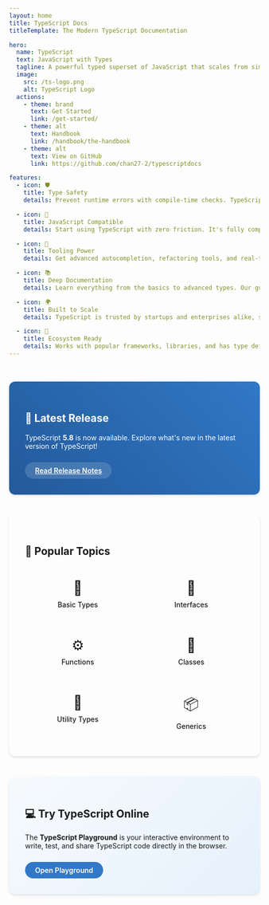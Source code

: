 ```yaml
---
layout: home
title: TypeScript Docs
titleTemplate: The Modern TypeScript Documentation

hero:
  name: TypeScript
  text: JavaScript with Types
  tagline: A powerful typed superset of JavaScript that scales from simple scripts to enterprise-grade systems.
  image:
    src: /ts-logo.png
    alt: TypeScript Logo
  actions:
    - theme: brand
      text: Get Started
      link: /get-started/
    - theme: alt
      text: Handbook
      link: /handbook/the-handbook
    - theme: alt
      text: View on GitHub
      link: https://github.com/chan27-2/typescriptdocs

features:
  - icon: 🛡️
    title: Type Safety
    details: Prevent runtime errors with compile-time checks. TypeScript makes your code safer and more predictable.

  - icon: 🔄
    title: JavaScript Compatible
    details: Start using TypeScript with zero friction. It's fully compatible with existing JavaScript codebases.

  - icon: 🚀
    title: Tooling Power
    details: Get advanced autocompletion, refactoring tools, and real-time error feedback in your editor.

  - icon: 📚
    title: Deep Documentation
    details: Learn everything from the basics to advanced types. Our guides are clear, practical, and up to date.

  - icon: 🌍
    title: Built to Scale
    details: TypeScript is trusted by startups and enterprises alike, supporting projects of every size.

  - icon: 🧩
    title: Ecosystem Ready
    details: Works with popular frameworks, libraries, and has type definitions for thousands of packages.
---
```


<div class="custom-sections">
  <div class="section latest-release">
    <div class="section-content">
      <h2>🎉 Latest Release</h2>
      <p>TypeScript <strong>5.8</strong> is now available. Explore what's new in the latest version of TypeScript!</p>
      <div class="cta-container">
        <a href="/release-notes/TypeScript%205.8" class="cta-button">Read Release Notes</a>
      </div>
    </div>
  </div>

  <div class="section quick-links">
    <div class="section-content">
      <h2>📖 Popular Topics</h2>
      <div class="link-grid">
        <a href="/handbook/basic-types" class="link-card">
          <div class="link-icon">📝</div>
          <div class="link-title">Basic Types</div>
        </a>
        <a href="/handbook/interfaces" class="link-card">
          <div class="link-icon">🔗</div>
          <div class="link-title">Interfaces</div>
        </a>
        <a href="/handbook/functions" class="link-card">
          <div class="link-icon">⚙️</div>
          <div class="link-title">Functions</div>
        </a>
        <a href="/handbook/classes" class="link-card">
          <div class="link-icon">🧩</div>
          <div class="link-title">Classes</div>
        </a>
        <a href="/handbook/type-manipulation/utility-types" class="link-card">
          <div class="link-icon">🔧</div>
          <div class="link-title">Utility Types</div>
        </a>
        <a href="/handbook/type-manipulation/generics" class="link-card">
          <div class="link-icon">📦</div>
          <div class="link-title">Generics</div>
        </a>
      </div>
    </div>
  </div>

  <div class="section try-typescript">
    <div class="section-content">
      <h2>💻 Try TypeScript Online</h2>
      <p>The <strong>TypeScript Playground</strong> is your interactive environment to write, test, and share TypeScript code directly in the browser.</p>
      <div class="cta-container">
        <a href="https://www.typescriptlang.org/play" target="_blank" class="cta-button">Open Playground</a>
      </div>
    </div>
  </div>
</div>

<style>
:root {
  --ts-blue: #3178c6;
  --ts-blue-dark: #235a9a;
  --ts-blue-light: #61a0ff;
}

/* Dark mode variables */
html.dark {
  --ts-blue: #61a0ff;
  --ts-blue-dark: #2b4a7d;
  --ts-blue-light: #8ec3ff;
}

.custom-sections {
  margin: 3rem 0;
  display: flex;
  flex-direction: column;
  gap: 2.5rem;
}

.h2 {
  font-size: 1.5rem;
  font-weight: 600;
  margin-bottom: 1rem;
}

.section {
  border-radius: 12px;
  overflow: hidden;
  box-shadow: 0 4px 6px rgba(0, 0, 0, 0.05), 0 1px 3px rgba(0, 0, 0, 0.1);
  transition: transform 0.3s ease, box-shadow 0.3s ease;
}

.section:hover {
  transform: translateY(-2px);
  box-shadow: 0 6px 12px rgba(0, 0, 0, 0.08), 0 3px 6px rgba(0, 0, 0, 0.12);
}

.section-content {
  padding: 2rem;
}

.latest-release {
  background: linear-gradient(45deg, var(--ts-blue-dark), var(--ts-blue));
  color: white;
}

.latest-release a {
  color: white;
  text-decoration: underline;
  font-weight: 600;
}

.quick-links {
  background-color: var(--vp-c-bg-soft);
}

.try-typescript {
  background: linear-gradient(135deg, #f6fafd, #e6f1fc);
  color: var(--vp-c-text-1);
}

html.dark .try-typescript {
  background: linear-gradient(135deg, #1a1c1f, #0e1217);
  color: var(--vp-c-text-1);
}

.link-grid {
  display: grid;
  grid-template-columns: repeat(auto-fill, minmax(140px, 1fr));
  gap: 1rem;
  margin-top: 1.5rem;
}

.link-card {
  display: flex;
  flex-direction: column;
  align-items: center;
  text-align: center;
  padding: 1.25rem 0.75rem;
  border-radius: 8px;
  background-color: var(--vp-c-bg);
  color: var(--vp-c-text-1);
  text-decoration: none;
  transition: transform 0.2s ease, background-color 0.2s ease;
}

.link-card:hover {
  transform: translateY(-2px);
  background-color: var(--vp-c-gray-soft);
  text-decoration: none;
}

.link-icon {
  font-size: 1.75rem;
  margin-bottom: 0.5rem;
}

.link-title {
  font-weight: 500;
}

.cta-container {
  margin-top: 1.5rem;
  display: flex;
}

.cta-button {
  display: inline-block;
  padding: 0.5rem 1.25rem;
  border-radius: 24px;
  font-weight: 600;
  text-decoration: none;
  transition: background-color 0.2s ease, transform 0.1s ease;
}

.latest-release .cta-button {
  background-color: rgba(255, 255, 255, 0.15);
  color: white;
}

.latest-release .cta-button:hover {
  background-color: rgba(255, 255, 255, 0.25);
  transform: translateY(-1px);
}

.try-typescript .cta-button {
  background-color: var(--ts-blue);
  color: white;
}

.try-typescript .cta-button:hover {
  background-color: var(--ts-blue-dark);
  transform: translateY(-1px);
}

@media (max-width: 640px) {
  .link-grid {
    grid-template-columns: repeat(2, 1fr);
  }
  
  .section-content {
    padding: 1.5rem;
  }
}
</style>
